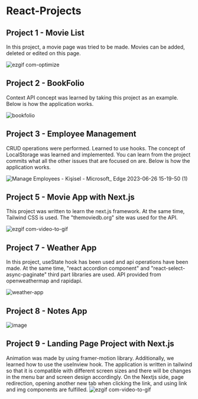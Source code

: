 # React-Projects

## Project 1 - Movie List
   In this project, a movie page was tried to be made. Movies can be added, deleted or edited on this page.

![ezgif com-optimize](https://github.com/bengisu-sahin/React-Projects/assets/71591780/a69b8388-f693-4e64-a090-db4095dddb97)

## Project 2 - BookFolio
   Context API concept was learned by taking this project as an example. Below is how the application works.

![bookfolio](https://github.com/bengisu-sahin/React-Projects/assets/71591780/61f6842c-cae9-48b5-84f7-00c07d07dd3a)

## Project 3 - Employee Management
   CRUD operations were performed. Learned to use hooks. The concept of LocalStorage was learned and implemented. You can learn from the project commits what all the other issues that are focused on are. Below is how the application works.

![Manage Employees - Kişisel - Microsoft_ Edge 2023-06-26 15-19-50 (1)](https://github.com/bengisu-sahin/React-Projects/assets/71591780/4162e23b-6817-44c4-81d6-681af9ddbff8)

## Project 5 - Movie App with Next.js
   This project was written to learn the next.js framework. At the same time, Tailwind CSS is used. The "themoviedb.org" site was used for the API.

![ezgif com-video-to-gif](https://github.com/bengisu-sahin/React-Projects/assets/71591780/5fbffa6f-15ac-4488-8945-53b2423e174b)

## Project 7 - Weather App
   In this project, useState hook has been used and api operations have been made. At the same time, "react accordion component" and "react-select-async-paginate" third part libraries are used. API provided from openweathermap and rapidapi.

   ![weather-app](https://github.com/bengisu-sahin/React-Projects/assets/71591780/29316eb0-b23c-4a81-8449-6f87d8ebd9ed)

## Project 8 - Notes App
   ![image](https://github.com/bengisu-sahin/React-Projects/assets/71591780/57723b74-0920-4667-936b-5ecde3f98d22)
## Project 9 - Landing Page Project with Next.js
   Animation was made by using framer-motion library. Additionally, we learned how to use the useInview hook.
   The application is written in tailwind so that it is compatible with different screen sizes and there will be changes in the menu bar and screen design accordingly. On the Nextjs side, page redirection, opening another new tab when clicking the link, and using link and img components are fulfilled.
![ezgif com-video-to-gif](https://github.com/bengisu-sahin/React-Projects/assets/71591780/70d11990-b513-4617-a894-d4c5928ef066)

   
